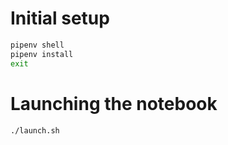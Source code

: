 # Initial setup

```bash
pipenv shell
pipenv install
exit
```

# Launching the notebook

```bash
./launch.sh
```

